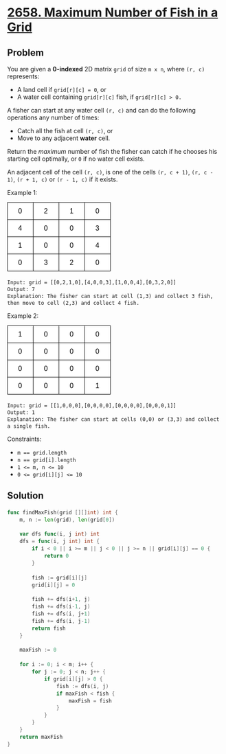 # [2658. Maximum Number of Fish in a Grid](https://leetcode.com/problems/maximum-number-of-fish-in-a-grid/)

## Problem

You are given a **0-indexed** 2D matrix `grid` of size `m x n`, where `(r, c)` represents:

- A land cell if `grid[r][c] = 0`, or
- A water cell containing `grid[r][c]` fish, if `grid[r][c] > 0.`

A fisher can start at any water cell `(r, c)` and can do the following operations any number of times:

- Catch all the fish at cell `(r, c)`, or
- Move to any adjacent **water** cell.

Return the *maximum* number of fish the fisher can catch if he chooses his starting cell optimally, or `0` if no water cell exists.

An adjacent cell of the cell `(r, c)`, is one of the cells `(r, c + 1)`, `(r, c - 1)`, `(r + 1, c)` or `(r - 1, c)` if it exists.


Example 1:

![alt text](image.png)

```
Input: grid = [[0,2,1,0],[4,0,0,3],[1,0,0,4],[0,3,2,0]]
Output: 7
Explanation: The fisher can start at cell (1,3) and collect 3 fish, then move to cell (2,3) and collect 4 fish.
```

Example 2:

![alt text](image-1.png)

```
Input: grid = [[1,0,0,0],[0,0,0,0],[0,0,0,0],[0,0,0,1]]
Output: 1
Explanation: The fisher can start at cells (0,0) or (3,3) and collect a single fish. 
```

Constraints:

- `m == grid.length`
- `n == grid[i].length`
- `1 <= m, n <= 10`
- `0 <= grid[i][j] <= 10`

## Solution

```go
func findMaxFish(grid [][]int) int {
	m, n := len(grid), len(grid[0])

	var dfs func(i, j int) int
	dfs = func(i, j int) int {
		if i < 0 || i >= m || j < 0 || j >= n || grid[i][j] == 0 {
			return 0
		}

		fish := grid[i][j]
		grid[i][j] = 0

		fish += dfs(i+1, j)
		fish += dfs(i-1, j)
		fish += dfs(i, j+1)
		fish += dfs(i, j-1)
		return fish
	}

	maxFish := 0

	for i := 0; i < m; i++ {
		for j := 0; j < n; j++ {
			if grid[i][j] > 0 {
				fish := dfs(i, j)
				if maxFish < fish {
					maxFish = fish
				}
			}
		}
	}
	return maxFish
}
```